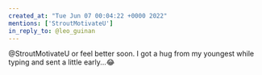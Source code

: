 ```yaml
---
created_at: "Tue Jun 07 00:04:22 +0000 2022"
mentions: ['StroutMotivateU']
in_reply_to: @leo_guinan
---
```


@StroutMotivateU or feel better soon. I got a hug from my youngest while typing and sent a little early...😂